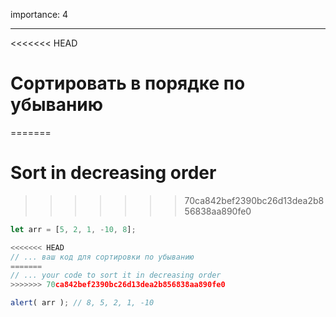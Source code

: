 importance: 4

---

<<<<<<< HEAD
# Сортировать в порядке по убыванию
=======
# Sort in decreasing order
>>>>>>> 70ca842bef2390bc26d13dea2b856838aa890fe0

```js
let arr = [5, 2, 1, -10, 8];

<<<<<<< HEAD
// ... ваш код для сортировки по убыванию
=======
// ... your code to sort it in decreasing order
>>>>>>> 70ca842bef2390bc26d13dea2b856838aa890fe0

alert( arr ); // 8, 5, 2, 1, -10
```

